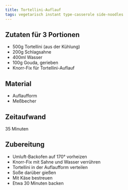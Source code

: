 ```yaml
---
title: Tortellini-Auflauf
tags: vegetarisch instant type-casserole side-noodles
---
```

## Zutaten für 3 Portionen
* 500g Tortellini (aus der Kühlung)  
* 200g Schlagsahne  
* 400ml Wasser  
* 100g Gouda, gerieben  
* Knorr-Fix für Tortellini-Auflauf  
  
## Material
* Auflaufform  
* Meßbecher

## Zeitaufwand
35 Minuten  
  
## Zubereitung
* Umluft-Backofen auf 170° vorheizen
* Knorr-Fix mit Sahne und Wasser verrühren
* Tortellini in der Auflaufform verteilen
* Soße darüber gießen
* Mit Käse bestreuen
* Etwa 30 Minuten backen